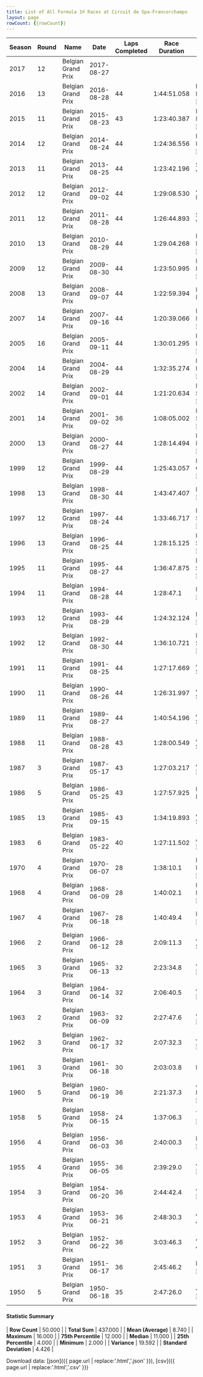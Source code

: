 ```yaml
---
title: List of All Formula 1® Races at Circuit de Spa-Francorchamps
layout: page
rowCount: {{rowCount}}
---
```


| Season | Round | Name | Date | Laps Completed | Race Duration | Winning Driver | Winning Constructor |
|--|--|--|--|--|--|--|--|
| 2017 | 12 | Belgian Grand Prix | 2017-08-27 |   |   |   |   |
| 2016 | 13 | Belgian Grand Prix | 2016-08-28 | 44 | 1:44:51.058 | Nico Rosberg 🇩🇪 | Mercedes 🇩🇪 |
| 2015 | 11 | Belgian Grand Prix | 2015-08-23 | 43 | 1:23:40.387 | Lewis Hamilton 🇬🇧 | Mercedes 🇩🇪 |
| 2014 | 12 | Belgian Grand Prix | 2014-08-24 | 44 | 1:24:36.556 | Daniel Ricciardo 🇦🇺 | Red Bull 🇦🇹 |
| 2013 | 11 | Belgian Grand Prix | 2013-08-25 | 44 | 1:23:42.196 | Sebastian Vettel 🇩🇪 | Red Bull 🇦🇹 |
| 2012 | 12 | Belgian Grand Prix | 2012-09-02 | 44 | 1:29:08.530 | Jenson Button 🇬🇧 | McLaren 🇬🇧 |
| 2011 | 12 | Belgian Grand Prix | 2011-08-28 | 44 | 1:26:44.893 | Sebastian Vettel 🇩🇪 | Red Bull 🇦🇹 |
| 2010 | 13 | Belgian Grand Prix | 2010-08-29 | 44 | 1:29.04.268 | Lewis Hamilton 🇬🇧 | McLaren 🇬🇧 |
| 2009 | 12 | Belgian Grand Prix | 2009-08-30 | 44 | 1:23:50.995 | Kimi Räikkönen 🇫🇮 | Ferrari 🇮🇹 |
| 2008 | 13 | Belgian Grand Prix | 2008-09-07 | 44 | 1:22:59.394 | Felipe Massa 🇧🇷 | Ferrari 🇮🇹 |
| 2007 | 14 | Belgian Grand Prix | 2007-09-16 | 44 | 1:20:39.066 | Kimi Räikkönen 🇫🇮 | Ferrari 🇮🇹 |
| 2005 | 16 | Belgian Grand Prix | 2005-09-11 | 44 | 1:30:01.295 | Kimi Räikkönen 🇫🇮 | McLaren 🇬🇧 |
| 2004 | 14 | Belgian Grand Prix | 2004-08-29 | 44 | 1:32:35.274 | Kimi Räikkönen 🇫🇮 | McLaren 🇬🇧 |
| 2002 | 14 | Belgian Grand Prix | 2002-09-01 | 44 | 1:21:20.634 | Michael Schumacher 🇩🇪 | Ferrari 🇮🇹 |
| 2001 | 14 | Belgian Grand Prix | 2001-09-02 | 36 | 1:08:05.002 | Michael Schumacher 🇩🇪 | Ferrari 🇮🇹 |
| 2000 | 13 | Belgian Grand Prix | 2000-08-27 | 44 | 1:28:14.494 | Mika Häkkinen 🇫🇮 | McLaren 🇬🇧 |
| 1999 | 12 | Belgian Grand Prix | 1999-08-29 | 44 | 1:25:43.057 | David Coulthard 🇬🇧 | McLaren 🇬🇧 |
| 1998 | 13 | Belgian Grand Prix | 1998-08-30 | 44 | 1:43:47.407 | Damon Hill 🇬🇧 | Jordan 🇮🇪 |
| 1997 | 12 | Belgian Grand Prix | 1997-08-24 | 44 | 1:33:46.717 | Michael Schumacher 🇩🇪 | Ferrari 🇮🇹 |
| 1996 | 13 | Belgian Grand Prix | 1996-08-25 | 44 | 1:28:15.125 | Michael Schumacher 🇩🇪 | Ferrari 🇮🇹 |
| 1995 | 11 | Belgian Grand Prix | 1995-08-27 | 44 | 1:36:47.875 | Michael Schumacher 🇩🇪 | Benetton 🇮🇹 |
| 1994 | 11 | Belgian Grand Prix | 1994-08-28 | 44 | 1:28:47.1 | Damon Hill 🇬🇧 | Williams 🇬🇧 |
| 1993 | 12 | Belgian Grand Prix | 1993-08-29 | 44 | 1:24:32.124 | Damon Hill 🇬🇧 | Williams 🇬🇧 |
| 1992 | 12 | Belgian Grand Prix | 1992-08-30 | 44 | 1:36:10.721 | Michael Schumacher 🇩🇪 | Benetton 🇮🇹 |
| 1991 | 11 | Belgian Grand Prix | 1991-08-25 | 44 | 1:27:17.669 | Ayrton Senna 🇧🇷 | McLaren 🇬🇧 |
| 1990 | 11 | Belgian Grand Prix | 1990-08-26 | 44 | 1:26:31.997 | Ayrton Senna 🇧🇷 | McLaren 🇬🇧 |
| 1989 | 11 | Belgian Grand Prix | 1989-08-27 | 44 | 1:40:54.196 | Ayrton Senna 🇧🇷 | McLaren 🇬🇧 |
| 1988 | 11 | Belgian Grand Prix | 1988-08-28 | 43 | 1:28:00.549 | Ayrton Senna 🇧🇷 | McLaren 🇬🇧 |
| 1987 | 3 | Belgian Grand Prix | 1987-05-17 | 43 | 1:27:03.217 | Alain Prost 🇫🇷 | McLaren 🇬🇧 |
| 1986 | 5 | Belgian Grand Prix | 1986-05-25 | 43 | 1:27:57.925 | Nigel Mansell 🇬🇧 | Williams 🇬🇧 |
| 1985 | 13 | Belgian Grand Prix | 1985-09-15 | 43 | 1:34:19.893 | Ayrton Senna 🇧🇷 | Team Lotus 🇬🇧 |
| 1983 | 6 | Belgian Grand Prix | 1983-05-22 | 40 | 1:27:11.502 | Alain Prost 🇫🇷 | Renault 🇫🇷 |
| 1970 | 4 | Belgian Grand Prix | 1970-06-07 | 28 | 1:38:10.1 | Pedro Rodríguez 🇲🇽 | BRM 🇬🇧 |
| 1968 | 4 | Belgian Grand Prix | 1968-06-09 | 28 | 1:40:02.1 | Bruce McLaren 🇳🇿 | McLaren-Ford 🇬🇧 |
| 1967 | 4 | Belgian Grand Prix | 1967-06-18 | 28 | 1:40:49.4 | Dan Gurney 🇺🇸 | Eagle-Weslake 🇺🇸 |
| 1966 | 2 | Belgian Grand Prix | 1966-06-12 | 28 | 2:09:11.3 | John Surtees 🇬🇧 | Ferrari 🇮🇹 |
| 1965 | 3 | Belgian Grand Prix | 1965-06-13 | 32 | 2:23:34.8 | Jim Clark 🇬🇧 | Lotus-Climax 🇬🇧 |
| 1964 | 3 | Belgian Grand Prix | 1964-06-14 | 32 | 2:06:40.5 | Jim Clark 🇬🇧 | Lotus-Climax 🇬🇧 |
| 1963 | 2 | Belgian Grand Prix | 1963-06-09 | 32 | 2:27:47.6 | Jim Clark 🇬🇧 | Lotus-Climax 🇬🇧 |
| 1962 | 3 | Belgian Grand Prix | 1962-06-17 | 32 | 2:07:32.3 | Jim Clark 🇬🇧 | Lotus-Climax 🇬🇧 |
| 1961 | 3 | Belgian Grand Prix | 1961-06-18 | 30 | 2:03:03.8 | Phil Hill 🇺🇸 | Ferrari 🇮🇹 |
| 1960 | 5 | Belgian Grand Prix | 1960-06-19 | 36 | 2:21:37.3 | Jack Brabham 🇦🇺 | Cooper-Climax 🇬🇧 |
| 1958 | 5 | Belgian Grand Prix | 1958-06-15 | 24 | 1:37:06.3 | Tony Brooks 🇬🇧 | Vanwall 🇬🇧 |
| 1956 | 4 | Belgian Grand Prix | 1956-06-03 | 36 | 2:40:00.3 | Peter Collins 🇬🇧 | Ferrari 🇮🇹 |
| 1955 | 4 | Belgian Grand Prix | 1955-06-05 | 36 | 2:39:29.0 | Juan Fangio 🇦🇷 | Mercedes 🇩🇪 |
| 1954 | 3 | Belgian Grand Prix | 1954-06-20 | 36 | 2:44:42.4 | Juan Fangio 🇦🇷 | Maserati 🇮🇹 |
| 1953 | 4 | Belgian Grand Prix | 1953-06-21 | 36 | 2:48:30.3 | Alberto Ascari 🇮🇹 | Ferrari 🇮🇹 |
| 1952 | 3 | Belgian Grand Prix | 1952-06-22 | 36 | 3:03:46.3 | Alberto Ascari 🇮🇹 | Ferrari 🇮🇹 |
| 1951 | 3 | Belgian Grand Prix | 1951-06-17 | 36 | 2:45:46.2 | Nino Farina 🇮🇹 | Alfa Romeo 🇮🇹 |
| 1950 | 5 | Belgian Grand Prix | 1950-06-18 | 35 | 2:47:26.0 | Juan Fangio 🇦🇷 | Alfa Romeo 🇮🇹 |

#### Statistic Summary

| **Row Count** | 50.000 |
| **Total Sum** | 437.000 |
| **Mean (Average)** | 8.740 |
| **Maximum** | 16.000 |
| **75th Percentile** | 12.000 |
| **Median** | 11.000 |
| **25th Percentile** | 4.000 |
| **Minimum** | 2.000 |
| **Variance** | 19.592 |
| **Standard Deviation** | 4.426 |

Download data: [json]({{ page.url | replace:'.html','.json' }}), [csv]({{ page.url | replace:'.html','.csv' }})
